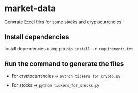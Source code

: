 # market-data

Generate Excel files for some stocks and cryptocurrencies

## Install dependencies

Install dependencies using pip
`pip install -r requirements.txt`

## Run the command to generate the files

- For cryptocurrencies -> `python tickers_for_crypto.py`

- For stocks -> `python tickers_for_stocks.py`
